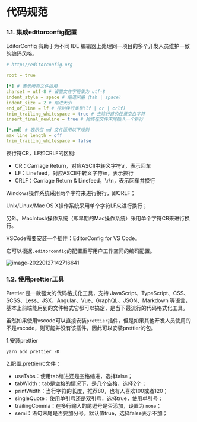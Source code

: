 # 代码规范

### 1.1. 集成editorconfig配置

EditorConfig 有助于为不同 IDE 编辑器上处理同一项目的多个开发人员维护一致的编码风格。

```yaml
# http://editorconfig.org

root = true

[*] # 表示所有文件适用
charset = utf-8 # 设置文件字符集为 utf-8
indent_style = space # 缩进风格（tab | space）
indent_size = 2 # 缩进大小
end_of_line = lf # 控制换行类型(lf | cr | crlf)
trim_trailing_whitespace = true # 去除行首的任意空白字符
insert_final_newline = true # 始终在文件末尾插入一个新行

[*.md] # 表示仅 md 文件适用以下规则
max_line_length = off
trim_trailing_whitespace = false
```



换行符CR，LF和CRLF的区别:

- CR：Carriage Return，对应ASCII中转义字符\r，表示回车
- LF：Linefeed，对应ASCII中转义字符\n，表示换行
- CRLF：Carriage Return & Linefeed，\r\n，表示回车并换行

Windows操作系统采用两个字符来进行换行，即CRLF；

Unix/Linux/Mac OS X操作系统采用单个字符LF来进行换行；

另外，MacIntosh操作系统（即早期的Mac操作系统）采用单个字符CR来进行换行。



VSCode需要安装一个插件：EditorConfig for VS Code。

它可以根据`.editorconfig`的配置重写用户工作空间的编码配置。

![image-20220127142716641](https://gitee.com/zyxbj/image-warehouse/raw/master/pics/image-20220127142716641.png)

### 1.2. 使用prettier工具

Prettier 是一款强大的代码格式化工具，支持 JavaScript、TypeScript、CSS、SCSS、Less、JSX、Angular、Vue、GraphQL、JSON、Markdown 等语言，基本上前端能用到的文件格式它都可以搞定，是当下最流行的代码格式化工具。

虽然如果使用vscode可以直接安装`prettier`插件，但是如果其他开发人员使用的不是vscode，则可能并没有该插件，因此可以安装prettier的包。

1.安装prettier

```shell
yarn add prettier -D
```

2.配置.prettierrc文件：

* useTabs：使用tab缩进还是空格缩进，选择false；
* tabWidth：tab是空格的情况下，是几个空格，选择2个；
* printWidth：当行字符的长度，推荐80，也有人喜欢100或者120；
* singleQuote：使用单引号还是双引号，选择true，使用单引号；
* trailingComma：在多行输入的尾逗号是否添加，设置为 `none`；
* semi：语句末尾是否要加分号，默认值true，选择false表示不加；